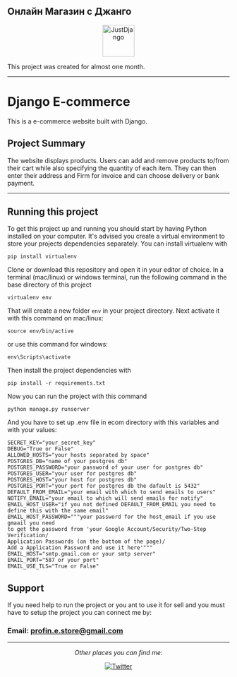 <div class="site-section">
    <div class="container">
        <div class="row justify-content-center">
            <div class="col-md-7">
                <h2 class="h3 mb-3 text-black">Онлайн Магазин с Джанго</h2>
                <p class="h3 mb-3 text-black"></p>
            </div>
        </div>
    </div>
</div>
<p align="center">
  <p align="center">
    <a href="http://vladi-ivanov.eu/wp-content/uploads/2023/08/logo.jpg" target="_blank">
      <img src="http://vladi-ivanov.eu/wp-content/uploads/2023/08/logo.jpg" alt="JustDjango" height="72">
    </a>
  </p>

</p>

This project was created for almost one month.

---

# Django E-commerce

This is a e-commerce website built with Django.


## Project Summary

The website displays products. Users can add and remove products to/from their cart while also specifying the quantity of each item. They can then enter their address and Firm for invoice and can choose delivery or bank payment.

---

## Running this project

To get this project up and running you should start by having Python installed on your computer. It's advised you create a virtual environment to store your projects dependencies separately. You can install virtualenv with

```
pip install virtualenv
```

Clone or download this repository and open it in your editor of choice. In a terminal (mac/linux) or windows terminal, run the following command in the base directory of this project

```
virtualenv env
```

That will create a new folder `env` in your project directory. Next activate it with this command on mac/linux:

```
source env/bin/active
```
or use this command for windows:

```
env\Scripts\activate
```

Then install the project dependencies with

```
pip install -r requirements.txt
```

Now you can run the project with this command

```
python manage.py runserver
```

And you have to set up .env file in ecom directory with this variables and with your values:

```
SECRET_KEY="your_secret_key"
DEBUG="True or False"
ALLOWED_HOSTS="your hosts separated by space"
POSTGRES_DB="name of your postgres db"
POSTGRES_PASSWORD="your password of your user for postgres db"
POSTGRES_USER="your user for postgres db"
POSTGRES_HOST="your host for postgres db"
POSTGRES_PORT="your port for postgres db the dafault is 5432"
DEFAULT_FROM_EMAIL="your email with which to send emails to users"
NOTIFY_EMAIL="your email to which will send emails for notify"
EMAIL_HOST_USER="if you not defined DEFAULT_FROM_EMAIL you need to define this with the same email"
EMAIL_HOST_PASSWORD="""your password for the host_email if you use gmaail you need 
to get the password from 'your Google Account/Security/Two-Step Verification/
Application Passwords (on the bottom of the page)/
Add a Application Password and use it here'"""
EMAIL_HOST="smtp.gmail.com or your smtp server"
EMAIL_PORT="587 or your port"
EMAIL_USE_TLS="True or False"
```


## Support

If you need help to run the project or you ant to use it for sell and you must have to setup the project you can connect me by:

### Email: profin.e.store@gmail.com

---

<div align="center">

<i>Other places you can find me:</i><br>

<a href="https://twitter.com/VladiR_Ivanov" target="_blank"><img src="https://img.shields.io/badge/Twitter-%231877F2.svg?&style=flat-square&logo=twitter&logoColor=white" alt="Twitter"></a>

</div>